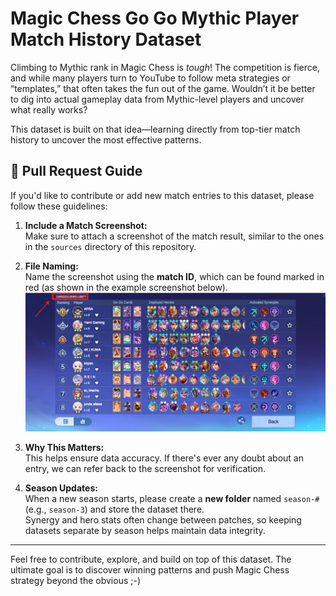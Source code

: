 # Magic Chess Go Go Mythic Player Match History Dataset

Climbing to Mythic rank in Magic Chess is *tough*! The competition is fierce, and while many players turn to YouTube to follow meta strategies or “templates,” that often takes the fun out of the game. Wouldn’t it be better to dig into actual gameplay data from Mythic-level players and uncover what really works?

This dataset is built on that idea—learning directly from top-tier match history to uncover the most effective patterns.


## 🤝 Pull Request Guide

If you'd like to contribute or add new match entries to this dataset, please follow these guidelines:

1. **Include a Match Screenshot:**  
   Make sure to attach a screenshot of the match result, similar to the ones in the `sources` directory of this repository.  

2. **File Naming:**  
   Name the screenshot using the **match ID**, which can be found marked in red (as shown in the example screenshot below).
   ![match_id](https://github.com/dinanabila/mcgg-matches-dataset/blob/12edd496e046197ba3e9260a1ef9540a3cdbd1dd/sources/ss-example.jpg?raw=true)

4. **Why This Matters:**  
   This helps ensure data accuracy. If there's ever any doubt about an entry, we can refer back to the screenshot for verification.

5. **Season Updates:**  
   When a new season starts, please create a **new folder** named `season-#` (e.g., `season-3`) and store the dataset there.  
   Synergy and hero stats often change between patches, so keeping datasets separate by season helps maintain data integrity.

---

Feel free to contribute, explore, and build on top of this dataset. The ultimate goal is to discover winning patterns and push Magic Chess strategy beyond the obvious ;-)
